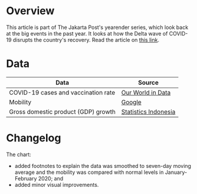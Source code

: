 # Overview

This article is part of The Jakarta Post's yearender series, which look back at the big events in the past year. It looks at how the Delta wave of COVID-19 disrupts the country's recovery. Read the article on [this link](https://www.thejakartapost.com/business/2021/12/25/year-ender-how-the-delta-wave-disrupted-indonesias-economic-recovery.html).


# Data

Data | Source |  
---- | ------ |  
COVID-19 cases and vaccination rate | [Our World in Data](https://ourworldindata.org/coronavirus) |  
Mobility | [Google](https://www.google.com/covid19/mobility/) |  
Gross domestic product (GDP) growth | [Statistics Indonesia](https://bps.go.id/indicator/11/104/1/-seri-2010-laju-pertumbuhan-pdb-seri-2010.html) |  


# Changelog

The chart:  
- added footnotes to explain the data was smoothed to seven-day moving average and the mobility was compared with normal levels in January-February 2020; and  
- added minor visual improvements.

